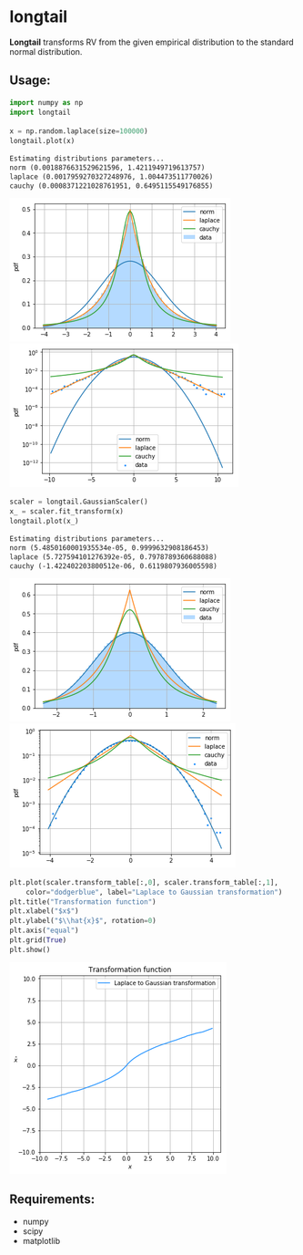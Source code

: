 # longtail
**Longtail** transforms RV from the given empirical distribution to the standard normal distribution.

## Usage:
```python
import numpy as np
import longtail

x = np.random.laplace(size=100000)
longtail.plot(x)
```
```
Estimating distributions parameters...
norm (0.0018876631529621596, 1.4211949719613757)
laplace (0.0017959270327248976, 1.004473511770026)
cauchy (0.0008371221028761951, 0.6495115549176855)
```

![](examples/hist_laplace.png?raw=true)  
![](examples/pdf_laplace.png?raw=true)  

```python
scaler = longtail.GaussianScaler()
x_ = scaler.fit_transform(x)
longtail.plot(x_)
```
```
Estimating distributions parameters...
norm (5.4850160001935534e-05, 0.9999632908186453)
laplace (5.727594101276392e-05, 0.7978789360688088)
cauchy (-1.422402203800512e-06, 0.6119807936005598)
```

![](examples/hist_normal.png?raw=true)  
![](examples/pdf_normal.png?raw=true)  

```python
plt.plot(scaler.transform_table[:,0], scaler.transform_table[:,1],
    color="dodgerblue", label="Laplace to Gaussian transformation")
plt.title("Transformation function")
plt.xlabel("$x$")
plt.ylabel("$\\hat{x}$", rotation=0)
plt.axis("equal")
plt.grid(True)
plt.show()
```

![](examples/transform_function.png?raw=true)  

## Requirements:
- numpy
- scipy
- matplotlib
